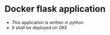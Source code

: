 # Docker flask application

- This application is written in python 
- It shall be deployed on GKE


 


